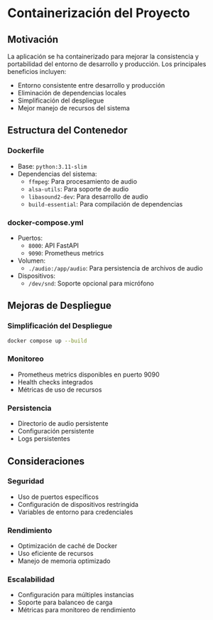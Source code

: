 # Containerización del Proyecto

## Motivación
La aplicación se ha containerizado para mejorar la consistencia y portabilidad del entorno de desarrollo y producción. Los principales beneficios incluyen:

- Entorno consistente entre desarrollo y producción
- Eliminación de dependencias locales
- Simplificación del despliegue
- Mejor manejo de recursos del sistema

## Estructura del Contenedor

### Dockerfile
- Base: `python:3.11-slim`
- Dependencias del sistema:
  - `ffmpeg`: Para procesamiento de audio
  - `alsa-utils`: Para soporte de audio
  - `libasound2-dev`: Para desarrollo de audio
  - `build-essential`: Para compilación de dependencias

### docker-compose.yml
- Puertos:
  - `8000`: API FastAPI
  - `9090`: Prometheus metrics
- Volumen:
  - `./audio:/app/audio`: Para persistencia de archivos de audio
- Dispositivos:
  - `/dev/snd`: Soporte opcional para micrófono

## Mejoras de Despliegue

### Simplificación del Despliegue
```bash
docker compose up --build
```

### Monitoreo
- Prometheus metrics disponibles en puerto 9090
- Health checks integrados
- Métricas de uso de recursos

### Persistencia
- Directorio de audio persistente
- Configuración persistente
- Logs persistentes

## Consideraciones

### Seguridad
- Uso de puertos específicos
- Configuración de dispositivos restringida
- Variables de entorno para credenciales

### Rendimiento
- Optimización de caché de Docker
- Uso eficiente de recursos
- Manejo de memoria optimizado

### Escalabilidad
- Configuración para múltiples instancias
- Soporte para balanceo de carga
- Métricas para monitoreo de rendimiento
